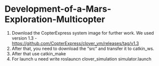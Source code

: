 # Development-of-a-Mars-Exploration-Multicopter
1. Download the CopterExpress system image for further work. We used version 1.3 -  https://github.com/CopterExpress/clover_vm/releases/tag/v1.3
2. After that, you need to download the “src” and transfer it to catkin_ws.
3. After that use catkin_make
4. For launch u need write roslauncn clover_simulation simulator.launch


